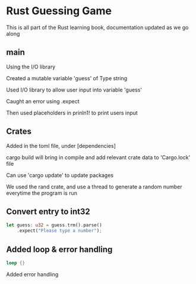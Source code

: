 # Rust Guessing Game

This is all part of the Rust learning book, documentation updated as we go along

## main

Using the I/O library

Created a mutable variable 'guess' of Type string

Used I/O library to allow user input into variable 'guess'

Caught an error using .expect

Then used placeholders in prinln1! to print users input

## Crates
Added in the toml file, under [dependencies]

cargo build will bring in compile and add relevant crate data to 'Cargo.lock' file

Can use 'cargo update' to update packages

We used the rand crate, and use a thread to generate a random number everytime the program is run


## Convert entry to int32

```rust
let guess: u32 = guess.trm().parse()
    .expect("Please type a number");
```

## Added loop & error handling

```rust
loop {}
```
Added error handling